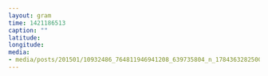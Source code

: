 ```yaml
---
layout: gram
time: 1421186513
caption: ""
latitude: 
longitude: 
media:
- media/posts/201501/10932486_764811946941208_639735804_n_17843632825000351.jpg
---
```

